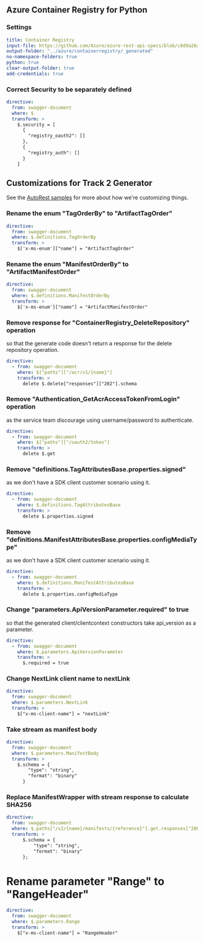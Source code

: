 ## Azure Container Registry for Python

### Settings
``` yaml
title: Container Registry
input-file: https://github.com/Azure/azure-rest-api-specs/blob/c8d9a26a2857828e095903efa72512cf3a76c15d/specification/containerregistry/data-plane/Azure.ContainerRegistry/stable/2021-07-01/containerregistry.json
output-folder: "../azure/containerregistry/_generated"
no-namespace-folders: true
python: true
clear-output-folder: true
add-credentials: true
```

### Correct Security to be separately defined

``` yaml
directive:
  from: swagger-document
  where: $
  transform: >
    $.security = [
      {
        "registry_oauth2": []
      },
      {
        "registry_auth": []
      }
    ]
```

## Customizations for Track 2 Generator

See the [AutoRest samples](https://github.com/Azure/autorest/tree/master/Samples/3b-custom-transformations)
for more about how we're customizing things.

### Rename the enum "TagOrderBy" to "ArtifactTagOrder"
``` yaml
directive:
  from: swagger-document
  where: $.definitions.TagOrderBy
  transform: >
    $['x-ms-enum']["name"] = "ArtifactTagOrder"
```

### Rename the enum "ManifestOrderBy" to "ArtifactManifestOrder"
``` yaml
directive:
  from: swagger-document
  where: $.definitions.ManifestOrderBy
  transform: >
    $['x-ms-enum']["name"] = "ArtifactManifestOrder"
```

### Remove response for "ContainerRegistry_DeleteRepository" operation

so that the generate code doesn't return a response for the delete repository operation.

```yaml
directive:
  - from: swagger-document
    where: $["paths"]["/acr/v1/{name}"]
    transform: >
      delete $.delete["responses"]["202"].schema
```

### Remove "Authentication_GetAcrAccessTokenFromLogin" operation

as the service team discourage using username/password to authenticate.

```yaml
directive:
  - from: swagger-document
    where: $["paths"]["/oauth2/token"]
    transform: >
      delete $.get
```

### Remove "definitions.TagAttributesBase.properties.signed"

as we don't have a SDK client customer scenario using it.

```yaml
directive:
  - from: swagger-document
    where: $.definitions.TagAttributesBase
    transform: >
      delete $.properties.signed
```

### Remove "definitions.ManifestAttributesBase.properties.configMediaType"

as we don't have a SDK client customer scenario using it.

```yaml
directive:
  - from: swagger-document
    where: $.definitions.ManifestAttributesBase
    transform: >
      delete $.properties.configMediaType
```

### Change "parameters.ApiVersionParameter.required" to true

so that the generated client/clientcontext constructors take api_version as a parameter.
```yaml
directive:
  - from: swagger-document
    where: $.parameters.ApiVersionParameter
    transform: >
      $.required = true
```

### Change NextLink client name to nextLink
``` yaml
directive:
  from: swagger-document
  where: $.parameters.NextLink
  transform: >
    $["x-ms-client-name"] = "nextLink"
```

### Take stream as manifest body
``` yaml
directive:
  from: swagger-document
  where: $.parameters.ManifestBody
  transform: >
    $.schema = {
        "type": "string",
        "format": "binary"
      }
```

### Replace ManifestWrapper with stream response to calculate SHA256
``` yaml
directive:
  from: swagger-document
  where: $.paths["/v2/{name}/manifests/{reference}"].get.responses["200"]
  transform: >
      $.schema = {
          "type": "string",
          "format": "binary"
      };
```

# Rename parameter "Range" to "RangeHeader"
``` yaml
directive:
  from: swagger-document
  where: $.parameters.Range
  transform: >
    $["x-ms-client-name"] = "RangeHeader"
```
